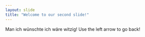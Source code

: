 ```yaml
---
layout: slide
title: "Welcome to our second slide!"
---
```

Man ich wünschte ich wäre witzig!
Use the left arrow to go back!
